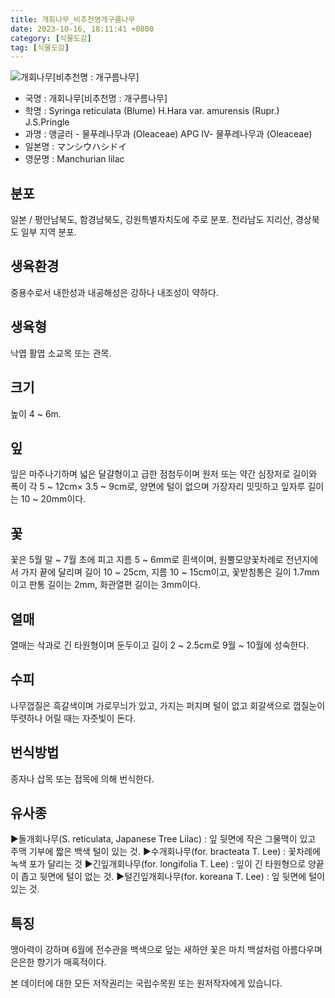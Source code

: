 ```yaml
---
title: 개회나무_비추천명개구름나무
date: 2023-10-16, 18:11:41 +0800
category: [식물도감]
tag: [식물도감]
---
```




![개회나무[비추천명 : 개구름나무]](http://www.nature.go.kr/fileUpload/plants/basic/Oleaceae/Syringa/9410/1_th2.JPG)
- 국명 : 개회나무[비추천명 : 개구름나무]
- 학명 : Syringa reticulata (Blume) H.Hara var. amurensis (Rupr.) J.S.Pringle
- 과명 : 앵글러 - 물푸레나무과 (Oleaceae) APG Ⅳ- 물푸레나무과 (Oleaceae)
- 일본명 : マンシウハシドイ
- 영문명 : Manchurian lilac


## 분포
일본 / 평안남북도, 함경남북도, 강원특별자치도에 주로 분포. 전라남도 지리산, 경상북도 일부 지역 분포.
## 생육환경
중용수로서 내한성과 내공해성은 강하나 내조성이 약하다.
## 생육형
낙엽 활엽 소교목 또는 관목. 
## 크기
높이 4 ~ 6m.
## 잎
잎은 마주나기하며 넓은 달걀형이고 급한 점첨두이며 원저 또는 약간 심장저로 길이와 폭이 각 5 ~ 12cm× 3.5 ~ 9cm로, 양면에 털이 없으며 가장자리 밋밋하고 잎자루 길이는 10 ~ 20mm이다.
## 꽃
꽃은 5월 말 ~ 7월 초에 피고 지름 5 ~ 6mm로 흰색이며, 원뿔모양꽃차례로 전년지에서 가지 끝에 달리며 길이 10 ~ 25cm, 지름 10 ~ 15cm이고, 꽃받침통은 길이 1.7mm이고 판통 길이는 2mm, 화관열편 길이는 3mm이다.
## 열매
열매는 삭과로 긴 타원형이며 둔두이고 길이 2 ~ 2.5cm로 9월 ~ 10월에 성숙한다.
## 수피
나무껍질은 흑갈색이며 가로무늬가 있고, 가지는 퍼지며 털이 없고 회갈색으로 껍질눈이 뚜렷하나 어릴 때는 자줏빛이 돈다.
## 번식방법
종자나 삽목 또는 접목에 의해 번식한다.
## 유사종
▶돌개회나무(S. reticulata, Japanese Tree Lilac) : 잎 뒷면에 작은 그물맥이 있고 주맥 기부에 짧은 백색 털이 있는 것.▶수개회나무(for. bracteata T. Lee) : 꽃차례에 녹색 포가 달리는 것▶긴잎개회나무(for. longifolia T. Lee) : 잎이 긴 타원형으로 양끝이 좁고 뒷면에 털이 없는 것.▶털긴잎개회나무(for. koreana T. Lee) : 잎 뒷면에 털이 있는 것.
## 특징
맹아력이 강하며 6월에 전수관을 백색으로 덮는 새하얀 꽃은 마치 백설처럼 아름다우며 은은한 향기가 매혹적이다.






본 데이터에 대한 모든 저작권리는 국립수목원 또는 원저작자에게 있습니다.
